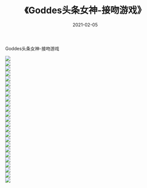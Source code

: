 ﻿---
layout: post
title:  《Goddes头条女神-接吻游戏》
date:   2021-02-05
img: http://img.660000.xyz/Sharelink/网络美图/2021/Goddes头条女神-接吻游戏/000.jpg
categories: [美女, 清纯, 唯美]
---

Goddes头条女神-接吻游戏

  ![](http://img.660000.xyz/Sharelink/网络美图/2021/Goddes头条女神-接吻游戏/001.jpg) <br> ![](http://img.660000.xyz/Sharelink/网络美图/2021/Goddes头条女神-接吻游戏/002.jpg) <br> ![](http://img.660000.xyz/Sharelink/网络美图/2021/Goddes头条女神-接吻游戏/003.jpg) <br> ![](http://img.660000.xyz/Sharelink/网络美图/2021/Goddes头条女神-接吻游戏/004.jpg) <br> ![](http://img.660000.xyz/Sharelink/网络美图/2021/Goddes头条女神-接吻游戏/005.jpg) <br> ![](http://img.660000.xyz/Sharelink/网络美图/2021/Goddes头条女神-接吻游戏/006.jpg) <br> ![](http://img.660000.xyz/Sharelink/网络美图/2021/Goddes头条女神-接吻游戏/007.jpg) <br> ![](http://img.660000.xyz/Sharelink/网络美图/2021/Goddes头条女神-接吻游戏/008.jpg) <br> ![](http://img.660000.xyz/Sharelink/网络美图/2021/Goddes头条女神-接吻游戏/009.jpg) <br> ![](http://img.660000.xyz/Sharelink/网络美图/2021/Goddes头条女神-接吻游戏/010.jpg) <br> ![](http://img.660000.xyz/Sharelink/网络美图/2021/Goddes头条女神-接吻游戏/011.jpg) <br> ![](http://img.660000.xyz/Sharelink/网络美图/2021/Goddes头条女神-接吻游戏/012.jpg) <br> ![](http://img.660000.xyz/Sharelink/网络美图/2021/Goddes头条女神-接吻游戏/013.jpg) <br> ![](http://img.660000.xyz/Sharelink/网络美图/2021/Goddes头条女神-接吻游戏/014.jpg) <br> ![](http://img.660000.xyz/Sharelink/网络美图/2021/Goddes头条女神-接吻游戏/015.jpg) <br> ![](http://img.660000.xyz/Sharelink/网络美图/2021/Goddes头条女神-接吻游戏/016.jpg) <br> ![](http://img.660000.xyz/Sharelink/网络美图/2021/Goddes头条女神-接吻游戏/017.jpg) <br> ![](http://img.660000.xyz/Sharelink/网络美图/2021/Goddes头条女神-接吻游戏/018.jpg) <br> ![](http://img.660000.xyz/Sharelink/网络美图/2021/Goddes头条女神-接吻游戏/019.jpg) <br> ![](http://img.660000.xyz/Sharelink/网络美图/2021/Goddes头条女神-接吻游戏/020.jpg) <br> ![](http://img.660000.xyz/Sharelink/网络美图/2021/Goddes头条女神-接吻游戏/021.jpg) <br> ![](http://img.660000.xyz/Sharelink/网络美图/2021/Goddes头条女神-接吻游戏/022.jpg) <br> ![](http://img.660000.xyz/Sharelink/网络美图/2021/Goddes头条女神-接吻游戏/023.jpg) <br> ![](http://img.660000.xyz/Sharelink/网络美图/2021/Goddes头条女神-接吻游戏/024.jpg) <br> ![](http://img.660000.xyz/Sharelink/网络美图/2021/Goddes头条女神-接吻游戏/025.jpg) <br>